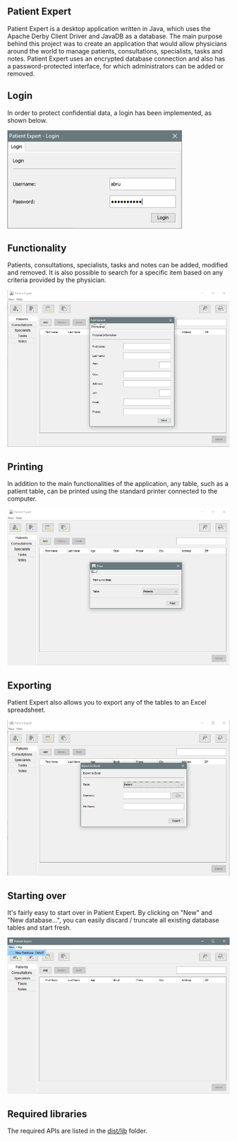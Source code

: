 ## Patient Expert

Patient Expert is a desktop application written in Java, which uses the Apache Derby Client Driver and JavaDB as a database. 
The main purpose behind this project was to create an application that would allow physicians around the world to manage patients, consultations, 
specialists, tasks and notes. Patient Expert uses an encrypted database connection and also has a password-protected interface, for which administrators
can be added or removed.

## Login

In order to protect confidential data, a login has been implemented, as shown below.

![Login](/screenshots/login.png?raw=true "Login")

## Functionality

Patients, consultations, specialists, tasks and notes can be added, modified and removed. It is also possible to search for a specific item based on any criteria provided by the physician.

![Patients](/screenshots/patients.png?raw=true "Patients")

## Printing

In addition to the main functionalities of the application, any table, such as a patient table, can be printed using the standard printer connected to the computer.

![Printing](/screenshots/print.png?raw=true "Printing")

## Exporting

Patient Expert also allows you to export any of the tables to an Excel spreadsheet.

![Export](/screenshots/excel.png?raw=true "Export")

## Starting over

It's fairly easy to start over in Patient Expert. By clicking on "New" and "New database...", you can easily discard / truncate all existing database
tables and start fresh.

![New](/screenshots/newdatabase.png?raw=true "New Database")

## Required libraries

The required APIs are listed in the [dist/lib](/dist/lib) folder. 

